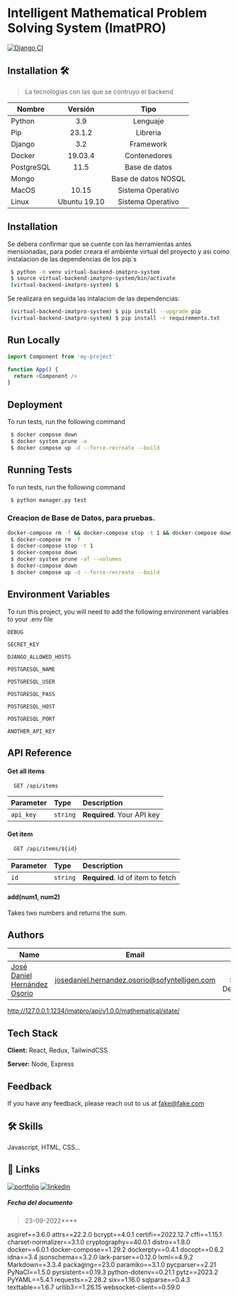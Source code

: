 # Intelligent Mathematical Problem Solving System (ImatPRO)

[![Django CI](https://github.com/josedanielhernandezosorio/backend_imatpro_system/actions/workflows/django.yml/badge.svg?branch=develop)](https://github.com/josedanielhernandezosorio/backend_imatpro_system/actions/workflows/django.yml)

## Installation 🛠️

> La tecnologias con las que se contruyo el backend

| Nombre     |   Versión    |        Tipo         |
|------------|:------------:|:-------------------:|
| Python     |     3.9      |      Lenguaje       |
| Pip        |    23.1.2    |      Libreria       |
| Django     |     3.2      |      Framework      |
| Docker     |   19.03.4    |    Contenedores     |
| PostgreSQL |     11.5     |    Base de datos    |
| Mongo      |              | Base de datos NOSQL |
| MacOS      |    10.15     |  Sistema Operativo  |
| Linux      | Ubuntu 19.10 |  Sistema Operativo  |

## Installation

Se debera confirmar que se cuente con las herramientas antes mensionadas, para poder creara el ambiente  virtual del proyecto y asi como instalacion de las dependencias de los pip´s

```bash
 $ python -m venv virtual-backend-imatpro-system
 $ source virtual-backend-imatpro-system/bin/activate
 (virtual-backend-imatpro-system) $
```

Se realizara en seguida las intalacion de las dependencias:

```bash
 (virtual-backend-imatpro-system) $ pip install --upgrade pip
 (virtual-backend-imatpro-system) $ pip install -r requirements.txt
```


## Run Locally



```javascript
import Component from 'my-project'

function App() {
  return <Component />
}
```

## Deployment

To run tests, run the following command

```bash
 $ docker compose down
 $ docker system prune -a
 $ docker compose up -d --force-recreate --build
```

## Running Tests

To run tests, run the following command

```bash
 $ python manager.py test
```

### Creacion de Base de Datos, para pruebas.

```bash
docker-compose rm -f && docker-compose stop -t 1 && docker-compose down && docker system prune -af --volumes && docker-compose down
 $ docker-compose rm -f
 $ docker-compose stop -t 1
 $ docker-compose down
 $ docker system prune -af --volumes
 $ docker-compose down
 $ docker compose up -d --force-recreate --build
```


## Environment Variables

To run this project, you will need to add the following environment variables to your .env file

`DEBUG`

`SECRET_KEY`

`DJANGO_ALLOWED_HOSTS`

`POSTGRESQL_NAME`

`POSTGRESQL_USER`

`POSTGRESQL_PASS`

`POSTGRESQL_HOST`

`POSTGRESQL_PORT`

`ANOTHER_API_KEY`

## API Reference

#### Get all items

```http
  GET /api/items
```

| Parameter | Type     | Description                |
| :-------- | :------- | :------------------------- |
| `api_key` | `string` | **Required**. Your API key |

#### Get item

```http
  GET /api/items/${id}
```

| Parameter | Type     | Description                       |
| :-------- | :------- | :-------------------------------- |
| `id`      | `string` | **Required**. Id of item to fetch |

#### add(num1, num2)

Takes two numbers and returns the sum.

## Authors

| Name                                                                         |                     Email                     |            Rol             |
|------------------------------------------------------------------------------|:---------------------------------------------:|:--------------------------:|
| [José Daniel Hernández Osorio](https://github.com/josedanielhernandezosorio) | josedaniel.hernandez.osorio@sofyntelligen.com | Cloud Software Development |


http://127.0.0.1:1234/imatpro/api/v1.0.0/mathematical/state/


## Tech Stack

**Client:** React, Redux, TailwindCSS

**Server:** Node, Express

## Feedback

If you have any feedback, please reach out to us at fake@fake.com

## 🛠 Skills
Javascript, HTML, CSS...

## 🔗 Links
[![portfolio](https://img.shields.io/badge/my_portfolio-000?style=for-the-badge&logo=ko-fi&logoColor=white)](https://katherineoelsner.com/)
[![linkedin](https://www.linkedin.com/in/josedanielhernandezosorio/)](https://www.linkedin.com/)

##### Fecha del documento

> 23-09-2022****







asgiref==3.6.0
attrs==22.2.0
bcrypt==4.0.1
certifi==2022.12.7
cffi==1.15.1
charset-normalizer==3.1.0
cryptography==40.0.1
distro==1.8.0
docker==6.0.1
docker-compose==1.29.2
dockerpty==0.4.1
docopt==0.6.2
idna==3.4
jsonschema==3.2.0
lark-parser==0.12.0
lxml==4.9.2
Markdown==3.3.4
packaging==23.0
paramiko==3.1.0
pycparser==2.21
PyNaCl==1.5.0
pyrsistent==0.19.3
python-dotenv==0.21.1
pytz==2023.2
PyYAML==5.4.1
requests==2.28.2
six==1.16.0
sqlparse==0.4.3
texttable==1.6.7
urllib3==1.26.15
websocket-client==0.59.0

